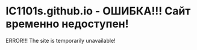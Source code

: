 # IC1101s.github.io - ОШИБКА!!! Сайт временно недоступен! 
ERROR!!! The site is temporarily unavailable!
